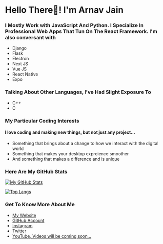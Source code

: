 # Hello There👋! I'm Arnav Jain

### I Mostly Work with **JavaScript** And **Python**. I Specialize In Professional Web Apps That Tun On The **React Framework**. I'm also conversant with

- Django
- Flask
- Electron
- Next JS
- Vue JS
- React Native
- Expo

### Talking About Other Languages, I've Had Slight Exposure To
- C++
- C

### My Particular Coding Interests
#### I love coding and making new things, but not just any project...
- Something that brings about a change to how we interact with the digital world
- Something that makes your desktop expreience smoother
- And something that makes a difference and is unique

### Here Are My GitHub Stats
[![My GitHub Stats](https://github-readme-stats.vercel.app/api?username=arnavjainn06)](https://github.com/arnavjainn06/github-readme-stats)

[![Top Langs](https://github-readme-stats.vercel.app/api/top-langs/?username=arnavjainn06)](https://github.com/arnavjainn06/github-readme-stats)

### Get To Know More About Me
- [My Website](https://arnavjain.in)
- [GitHub Account](https://github.com/arnavjainn06)
- [Instagram](https://www.instagram.com/arnavj_)
- [Twitter](https://twitter.com/ArnavJa35936569)
- [YouTube, Videos will be coming soon...](https://www.youtube.com/channel/UCQ36aF0YxOxqMrflxsvKr2Q)
